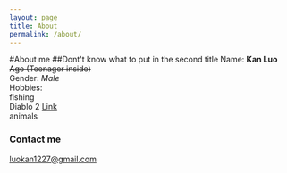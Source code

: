 ```yaml
---
layout: page
title: About
permalink: /about/
---
```

#About me
##Dont't know what to put in the second title
Name: **Kan Luo**  
~~Age (Teenager inside)~~  
Gender: *Male*  
Hobbies:  
  fishing   
  Diablo 2 [Link](https://www.blizzard.com/en-us/games/d2/)  
  animals  

### Contact me

[luokan1227@gmail.com](mailto:email@domain.com)
